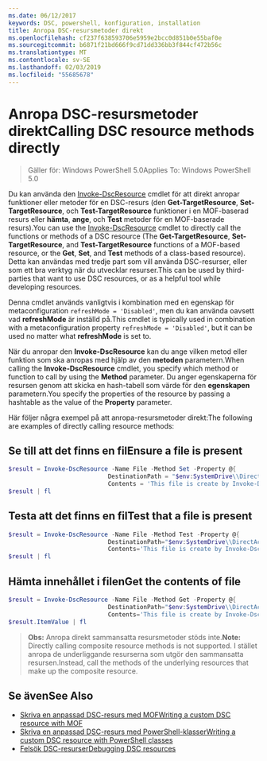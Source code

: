 ```yaml
---
ms.date: 06/12/2017
keywords: DSC, powershell, konfiguration, installation
title: Anropa DSC-resursmetoder direkt
ms.openlocfilehash: cf237f638593706e5959e2bcc0d851b0e55baf0e
ms.sourcegitcommit: b6871f21bd666f9cd71dd336bb3f844cf472b56c
ms.translationtype: MT
ms.contentlocale: sv-SE
ms.lasthandoff: 02/03/2019
ms.locfileid: "55685678"
---
```

# <a name="calling-dsc-resource-methods-directly"></a><span data-ttu-id="7d7c1-103">Anropa DSC-resursmetoder direkt</span><span class="sxs-lookup"><span data-stu-id="7d7c1-103">Calling DSC resource methods directly</span></span>

><span data-ttu-id="7d7c1-104">Gäller för: Windows PowerShell 5.0</span><span class="sxs-lookup"><span data-stu-id="7d7c1-104">Applies To: Windows PowerShell 5.0</span></span>

<span data-ttu-id="7d7c1-105">Du kan använda den [Invoke-DscResource](/powershell/module/PSDesiredStateConfiguration/Invoke-DscResource) cmdlet för att direkt anropar funktioner eller metoder för en DSC-resurs (den **Get-TargetResource**, **Set-TargetResource**, och  **Test-TargetResource** funktioner i en MOF-baserad resurs eller **hämta**, **ange**, och **Test** metoder för en MOF-baserade resurs).</span><span class="sxs-lookup"><span data-stu-id="7d7c1-105">You can use the [Invoke-DscResource](/powershell/module/PSDesiredStateConfiguration/Invoke-DscResource) cmdlet to directly call the functions or methods of a DSC resource (The **Get-TargetResource**, **Set-TargetResource**, and **Test-TargetResource** functions of a MOF-based resource, or the **Get**, **Set**, and **Test** methods of a class-based resource).</span></span>
<span data-ttu-id="7d7c1-106">Detta kan användas med tredje part som vill använda DSC-resurser, eller som ett bra verktyg när du utvecklar resurser.</span><span class="sxs-lookup"><span data-stu-id="7d7c1-106">This can be used by third-parties that want to use DSC resources, or as a helpful tool while developing resources.</span></span>

<span data-ttu-id="7d7c1-107">Denna cmdlet används vanligtvis i kombination med en egenskap för metaconfiguration `refreshMode = 'Disabled'`, men du kan använda oavsett vad **refreshMode** är inställd på.</span><span class="sxs-lookup"><span data-stu-id="7d7c1-107">This cmdlet is typically used in combination with a metaconfiguration property `refreshMode = 'Disabled'`, but it can be used no matter what **refreshMode** is set to.</span></span>

<span data-ttu-id="7d7c1-108">När du anropar den **Invoke-DscResource** kan du ange vilken metod eller funktion som ska anropas med hjälp av den **metoden** parametern.</span><span class="sxs-lookup"><span data-stu-id="7d7c1-108">When calling the **Invoke-DscResource** cmdlet, you specify which method or function to call by using the **Method** parameter.</span></span> <span data-ttu-id="7d7c1-109">Du anger egenskaperna för resursen genom att skicka en hash-tabell som värde för den **egenskapen** parametern.</span><span class="sxs-lookup"><span data-stu-id="7d7c1-109">You specify the properties of the resource by passing a hashtable as the value of the **Property** parameter.</span></span>

<span data-ttu-id="7d7c1-110">Här följer några exempel på att anropa-resursmetoder direkt:</span><span class="sxs-lookup"><span data-stu-id="7d7c1-110">The following are examples of directly calling resource methods:</span></span>

## <a name="ensure-a-file-is-present"></a><span data-ttu-id="7d7c1-111">Se till att det finns en fil</span><span class="sxs-lookup"><span data-stu-id="7d7c1-111">Ensure a file is present</span></span>

```powershell
$result = Invoke-DscResource -Name File -Method Set -Property @{
                            DestinationPath = "$env:SystemDrive\\DirectAccess.txt";
                            Contents = 'This file is create by Invoke-DscResource'} -Verbose
$result | fl
```

## <a name="test-that-a-file-is-present"></a><span data-ttu-id="7d7c1-112">Testa att det finns en fil</span><span class="sxs-lookup"><span data-stu-id="7d7c1-112">Test that a file is present</span></span>

```powershell
$result = Invoke-DscResource -Name File -Method Test -Property @{
                            DestinationPath="$env:SystemDrive\\DirectAccess.txt";
                            Contents='This file is create by Invoke-DscResource'} -Verbose
$result | fl
```

## <a name="get-the-contents-of-file"></a><span data-ttu-id="7d7c1-113">Hämta innehållet i filen</span><span class="sxs-lookup"><span data-stu-id="7d7c1-113">Get the contents of file</span></span>

```powershell
$result = Invoke-DscResource -Name File -Method Get -Property @{
                            DestinationPath="$env:SystemDrive\\DirectAccess.txt";
                            Contents='This file is create by Invoke-DscResource'} -Verbose
$result.ItemValue | fl
```

><span data-ttu-id="7d7c1-114">**Obs:** Anropa direkt sammansatta resursmetoder stöds inte.</span><span class="sxs-lookup"><span data-stu-id="7d7c1-114">**Note:** Directly calling composite resource methods is not supported.</span></span> <span data-ttu-id="7d7c1-115">I stället anropa de underliggande resurserna som utgör den sammansatta resursen.</span><span class="sxs-lookup"><span data-stu-id="7d7c1-115">Instead, call the methods of the underlying resources that make up the composite resource.</span></span>

## <a name="see-also"></a><span data-ttu-id="7d7c1-116">Se även</span><span class="sxs-lookup"><span data-stu-id="7d7c1-116">See Also</span></span>
- [<span data-ttu-id="7d7c1-117">Skriva en anpassad DSC-resurs med MOF</span><span class="sxs-lookup"><span data-stu-id="7d7c1-117">Writing a custom DSC resource with MOF</span></span>](../resources/authoringResourceMOF.md)
- [<span data-ttu-id="7d7c1-118">Skriva en anpassad DSC-resurs med PowerShell-klasser</span><span class="sxs-lookup"><span data-stu-id="7d7c1-118">Writing a custom DSC resource with PowerShell classes</span></span>](../resources/authoringResourceClass.md)
- [<span data-ttu-id="7d7c1-119">Felsök DSC-resurser</span><span class="sxs-lookup"><span data-stu-id="7d7c1-119">Debugging DSC resources</span></span>](../troubleshooting/debugResource.md)